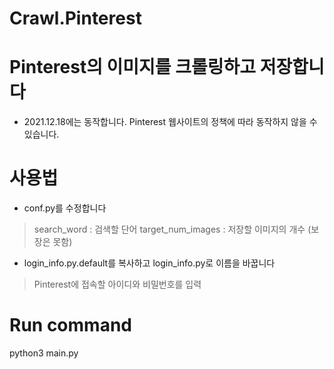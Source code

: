 # Crawl.Pinterest

# Pinterest의 이미지를 크롤링하고 저장합니다

- 2021.12.18에는 동작합니다. Pinterest 웹사이트의 정책에 따라 동작하지 않을 수 있습니다. 

# 사용법
- conf.py를 수정합니다
 > search_word : 검색할 단어
 > target_num_images : 저장할 이미지의 개수 (보장은 못함)
 
- login_info.py.default를 복사하고 login_info.py로 이름을 바꿉니다
 > Pinterest에 접속할 아이디와 비밀번호를 입력
 
# Run command
python3 main.py
